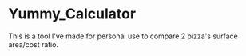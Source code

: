 # Yummy_Calculator
 This is a tool I've made for personal use to compare 2 pizza's surface area/cost ratio.
